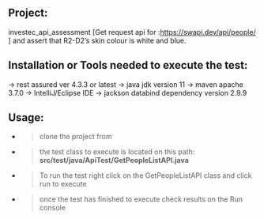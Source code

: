 ## Project: 
investec_api_assessment [Get request api for :https://swapi.dev/api/people/ ] and assert that R2-D2’s skin colour is white and blue.

## Installation or Tools needed to execute the test:
-> rest assured ver 4.3.3 or latest
-> java jdk version 11
-> maven apache 3.7.0
-> IntelliJ/Eclipse IDE
-> jackson databind dependency version 2.9.9

## Usage:

- > clone the project from 
- > the test class to execute is located on this path: **src/test/java/ApiTest/GetPeopleListAPI.java**
- > To run the test right click on the GetPeopleListAPI class and click run to execute
- > once the test has finished to execute check results on the Run console


